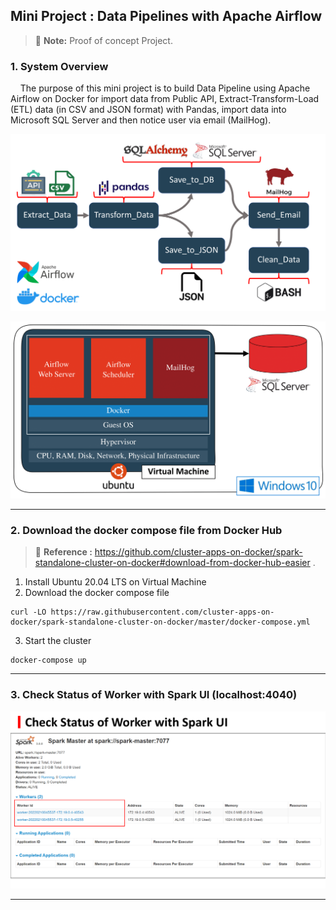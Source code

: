## Mini Project : Data Pipelines with Apache Airflow

> :memo: **Note:** Proof of concept Project.

### 1. System Overview

&nbsp;&nbsp;&nbsp;&nbsp;The purpose of this mini project is to build Data Pipeline using Apache Airflow on Docker for import data from Public API, Extract-Transform-Load (ETL) data (in CSV and JSON format) with Pandas, import data into Microsoft SQL Server and then notice user via email (MailHog).

![Overview_Project_Spark](/assets/images/Airflow-Images-01.png)

![Overview_Project_Spark](/assets/images/Airflow-Images-02.png)

---------------

### 2. Download the docker compose file from Docker Hub

> :memo: **Reference :** https://github.com/cluster-apps-on-docker/spark-standalone-cluster-on-docker#download-from-docker-hub-easier .

1. Install Ubuntu 20.04 LTS on Virtual Machine
2. Download the docker compose file

```
curl -LO https://raw.githubusercontent.com/cluster-apps-on-docker/spark-standalone-cluster-on-docker/master/docker-compose.yml
```
3. Start the cluster
```
docker-compose up
```
---------------

### 3. Check Status of Worker with Spark UI (localhost:4040)

![Overview_Project_Spark](/assets/images/Spark-02.png)

---------------
